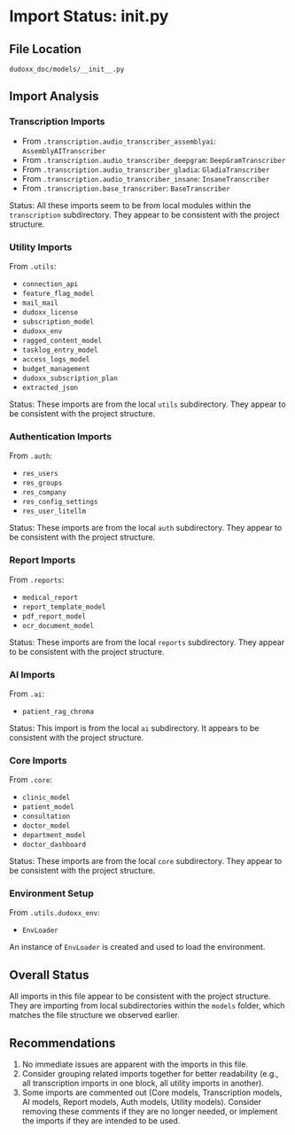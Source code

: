 # Import Status: __init__.py

## File Location
`dudoxx_doc/models/__init__.py`

## Import Analysis

### Transcription Imports
- From `.transcription.audio_transcriber_assemblyai`: `AssemblyAITranscriber`
- From `.transcription.audio_transcriber_deepgram`: `DeepGramTranscriber`
- From `.transcription.audio_transcriber_gladia`: `GladiaTranscriber`
- From `.transcription.audio_transcriber_insane`: `InsaneTranscriber`
- From `.transcription.base_transcriber`: `BaseTranscriber`

Status: All these imports seem to be from local modules within the `transcription` subdirectory. They appear to be consistent with the project structure.

### Utility Imports
From `.utils`:
- `connection_api`
- `feature_flag_model`
- `mail_mail`
- `dudoxx_license`
- `subscription_model`
- `dudoxx_env`
- `ragged_content_model`
- `tasklog_entry_model`
- `access_logs_model`
- `budget_management`
- `dudoxx_subscription_plan`
- `extracted_json`

Status: These imports are from the local `utils` subdirectory. They appear to be consistent with the project structure.

### Authentication Imports
From `.auth`:
- `res_users`
- `res_groups`
- `res_company`
- `res_config_settings`
- `res_user_litellm`

Status: These imports are from the local `auth` subdirectory. They appear to be consistent with the project structure.

### Report Imports
From `.reports`:
- `medical_report`
- `report_template_model`
- `pdf_report_model`
- `ocr_document_model`

Status: These imports are from the local `reports` subdirectory. They appear to be consistent with the project structure.

### AI Imports
From `.ai`:
- `patient_rag_chroma`

Status: This import is from the local `ai` subdirectory. It appears to be consistent with the project structure.

### Core Imports
From `.core`:
- `clinic_model`
- `patient_model`
- `consultation`
- `doctor_model`
- `department_model`
- `doctor_dashboard`

Status: These imports are from the local `core` subdirectory. They appear to be consistent with the project structure.

### Environment Setup
From `.utils.dudoxx_env`:
- `EnvLoader`

An instance of `EnvLoader` is created and used to load the environment.

## Overall Status
All imports in this file appear to be consistent with the project structure. They are importing from local subdirectories within the `models` folder, which matches the file structure we observed earlier.

## Recommendations
1. No immediate issues are apparent with the imports in this file.
2. Consider grouping related imports together for better readability (e.g., all transcription imports in one block, all utility imports in another).
3. Some imports are commented out (Core models, Transcription models, AI models, Report models, Auth models, Utility models). Consider removing these comments if they are no longer needed, or implement the imports if they are intended to be used.
